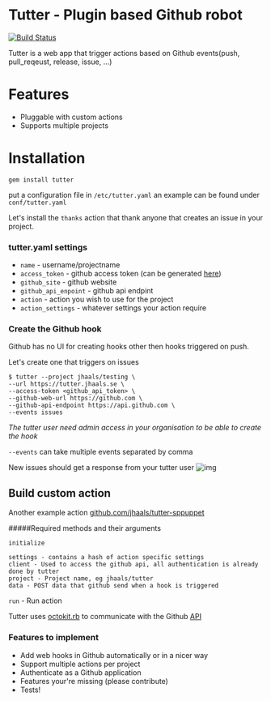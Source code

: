 # Tutter - Plugin based Github robot
[![Build Status](https://travis-ci.org/jhaals/tutter.png?branch=master)](https://travis-ci.org/JHaals/tutter)

Tutter is a web app that trigger actions based on Github events(push, pull_reqeust, release, issue, ...)

# Features
* Pluggable with custom actions
* Supports multiple projects

# Installation

    gem install tutter

put a configuration file in `/etc/tutter.yaml`
an example can be found under `conf/tutter.yaml`

Let's install the `thanks` action that thank anyone that creates an issue in your project.

### tutter.yaml settings

* `name` - username/projectname
* `access_token` - github access token (can be generated [here](https://github.com/settings/applications))
* `github_site` - github website
* `github_api_enpoint` - github api endpint
* `action` - action you wish to use for the project
* `action_settings` - whatever settings your action require

### Create the Github hook
Github has no UI for creating hooks other then hooks triggered on push.

Let's create one that triggers on issues

    $ tutter --project jhaals/testing \
    --url https://tutter.jhaals.se \
    --access-token <github_api_token> \
    --github-web-url https://github.com \
    --github-api-endpoint https://api.github.com \
    --events issues

_The tutter user need admin access in your organisation to be able to create the hook_

`--events` can take multiple events separated by comma

New issues should get a response from your tutter user
![img](http://f.cl.ly/items/1k111I3H1N0L3008301c/tutter.png)

## Build custom action

Another example action [github.com/jhaals/tutter-sppuppet](https://github.com/jhaals/tutter-sppuppet)

#####Required methods and their arguments

`initialize`

    settings - contains a hash of action specific settings
    client - Used to access the github api, all authentication is already done by tutter
    project - Project name, eg jhaals/tutter
    data - POST data that github send when a hook is triggered

`run` - Run action

Tutter uses [octokit.rb](https://github.com/octokit/octokit.rb) to communicate with the Github [API](http://developer.github.com/v3/)

### Features to implement
* Add web hooks in Github automatically or in a nicer way
* Support multiple actions per project
* Authenticate as a Github application
* Features your're missing (please contribute)
* Tests!
